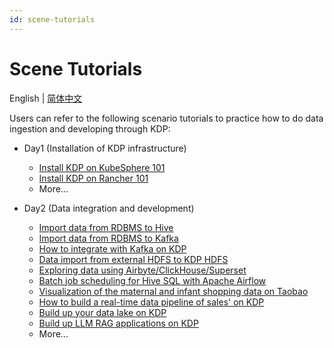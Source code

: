 ```yaml
---
id: scene-tutorials
---
```


# Scene Tutorials

English | [简体中文](../../zh/user-tutorials/tutorials.md)

Users can refer to the following scenario tutorials to practice how to do data ingestion and developing through KDP:

* Day1 (Installation of KDP infrastructure)
  * [Install KDP on KubeSphere 101](./install-kdp-on-kubesphere-101.md)
  * [Install KDP on Rancher 101](./install-kdp-on-rancher-101.md)
  * More...

* Day2 (Data integration and development)
  * [Import data from RDBMS to Hive](./import-from-rbdms-to-hive.md)
  * [Import data from RDBMS to Kafka](./import-from-rdbms-to-kafka.md)
  * [How to integrate with Kafka on KDP](./integration-kafka-with-int-ext-comps.md)
  * [Data import from external HDFS to KDP HDFS](./import-from-hdfs-to-hdfs.md)
  * [Exploring data using Airbyte/ClickHouse/Superset](./exploring-data-using-airbyte-clickhouse-superset.md)
  * [Batch job scheduling for Hive SQL with Apache Airflow](./batch-job-scheduling-for-hive-sql-with-apache-airflow.md)
  * [Visualization of the maternal and infant shopping data on Taobao](./visualization-analysis-of-taobao's-maternal-and-infant-shopping-data.md)
  * [How to build a real-time data pipeline of sales' on KDP](./Real-time-incremental-data-analysis.md)
  * [Build up your data lake on KDP](./iceberg-quickstart.md)
  * [Build up LLM RAG applications on KDP](./llm-rag-guide.md)
  * More...

